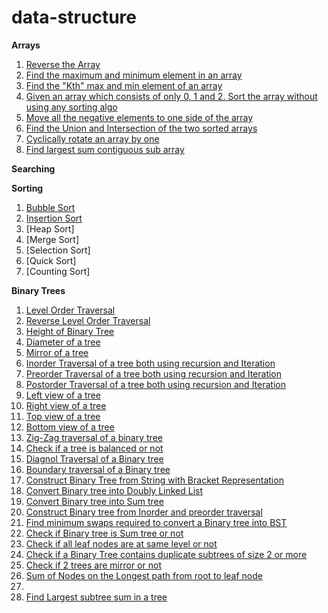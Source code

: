 # data-structure

**Arrays**

1. [Reverse the Array](https://www.geeksforgeeks.org/write-a-program-to-reverse-an-array-or-string/)
2. [Find the maximum and minimum element in an array](https://www.geeksforgeeks.org/maximum-and-minimum-in-an-array/)
3. [Find the "Kth" max and min element of an array ](https://practice.geeksforgeeks.org/problems/kth-smallest-element5635/1)
4. [Given an array which consists of only 0, 1 and 2. Sort the array without using any sorting algo](https://practice.geeksforgeeks.org/problems/sort-an-array-of-0s-1s-and-2s4231/1)
5. [Move all the negative elements to one side of the array](https://www.geeksforgeeks.org/move-negative-numbers-beginning-positive-end-constant-extra-space/)
6. [Find the Union and Intersection of the two sorted arrays](https://www.geeksforgeeks.org/union-and-intersection-of-two-sorted-arrays-2/)
7. [Cyclically rotate an array by one](https://practice.geeksforgeeks.org/problems/cyclically-rotate-an-array-by-one2614/1)
8. [Find largest sum contiguous sub array](https://practice.geeksforgeeks.org/problems/kadanes-algorithm-1587115620/1)

**Searching**

**Sorting**

1. [Bubble Sort](https://www.geeksforgeeks.org/bubble-sort/)
2. [Insertion Sort](https://www.geeksforgeeks.org/insertion-sort/)
3. [Heap Sort]
4. [Merge Sort]
5. [Selection Sort]
6. [Quick Sort]
7. [Counting Sort]

**Binary Trees**

1. [Level Order Traversal ](https://www.geeksforgeeks.org/level-order-tree-traversal/)
2. [Reverse Level Order Traversal](https://practice.geeksforgeeks.org/problems/reverse-level-order-traversal/1)
3. [Height of Binary Tree](https://practice.geeksforgeeks.org/problems/height-of-binary-tree/1)
4. [Diameter of a tree](https://practice.geeksforgeeks.org/problems/diameter-of-binary-tree/1)
5. [Mirror of a tree](https://www.geeksforgeeks.org/create-a-mirror-tree-from-the-given-binary-tree/)
6. [Inorder Traversal of a tree both using recursion and Iteration](https://www.techiedelight.com/inorder-tree-traversal-iterative-recursive/)
7. [Preorder Traversal of a tree both using recursion and Iteration](https://www.techiedelight.com/preorder-tree-traversal-iterative-recursive/)
8. [Postorder Traversal of a tree both using recursion and Iteration](https://www.techiedelight.com/postorder-tree-traversal-iterative-recursive/)
9. [Left view of a tree](https://practice.geeksforgeeks.org/problems/left-view-of-binary-tree/1)
10. [Right view of a tree](https://practice.geeksforgeeks.org/problems/right-view-of-binary-tree/1)
11. [Top view of a tree](https://practice.geeksforgeeks.org/problems/top-view-of-binary-tree/1)
12. [Bottom view of a tree](https://practice.geeksforgeeks.org/problems/bottom-view-of-binary-tree/1)
13. [Zig-Zag traversal of a binary tree](https://practice.geeksforgeeks.org/problems/zigzag-tree-traversal/1)
14. [Check if a tree is balanced or not](https://practice.geeksforgeeks.org/problems/check-for-balanced-tree/1)
15. [Diagnol Traversal of a Binary tree](https://www.geeksforgeeks.org/diagonal-traversal-of-binary-tree/)
16. [Boundary traversal of a Binary tree](https://practice.geeksforgeeks.org/problems/boundary-traversal-of-binary-tree/1)
17. [Construct Binary Tree from String with Bracket Representation](https://www.geeksforgeeks.org/construct-binary-tree-string-bracket-representation/)
18. [Convert Binary tree into Doubly Linked List](https://practice.geeksforgeeks.org/problems/binary-tree-to-dll/1)
19. [Convert Binary tree into Sum tree](https://practice.geeksforgeeks.org/problems/transform-to-sum-tree/1)
20. [Construct Binary tree from Inorder and preorder traversal](https://practice.geeksforgeeks.org/problems/construct-tree-1/1)
21. [Find minimum swaps required to convert a Binary tree into BST](https://www.geeksforgeeks.org/minimum-swap-required-convert-binary-tree-binary-search-tree/#:~:text=Given%20the%20array%20representation%20of,it%20into%20Binary%20Search%20Tree.&text=Swap%201%3A%20Swap%20node%208,node%209%20with%20node%2010.)
22. [Check if Binary tree is Sum tree or not](https://practice.geeksforgeeks.org/problems/sum-tree/1)
23. [Check if all leaf nodes are at same level or not](https://practice.geeksforgeeks.org/problems/leaf-at-same-level/1)
24. [Check if a Binary Tree contains duplicate subtrees of size 2 or more](https://practice.geeksforgeeks.org/problems/duplicate-subtree-in-binary-tree/1)
25. [Check if 2 trees are mirror or not](https://practice.geeksforgeeks.org/problems/check-mirror-in-n-ary-tree1528/1)
26. [Sum of Nodes on the Longest path from root to leaf node ](https://practice.geeksforgeeks.org/problems/sum-of-the-longest-bloodline-of-a-tree/1)
27. []()
28. [Find Largest subtree sum in a tree](https://www.geeksforgeeks.org/find-largest-subtree-sum-tree/)